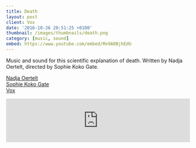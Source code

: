 ```yaml
---
title: Death
layout: post
client: Vox
date: '2016-10-26 20:51:25 +0100'
thumbnail: /images/thumbnails/death.png
category: [music, sound]
embed: https://www.youtube.com/embed/Mx9A0BjhEdU
---
```


Music and sound for this scientific explanation of death. Written by Nadja Oertelt, directed by Sophie Koko Gate.

[Nadja Oertelt](http://www.nadjaoertelt.com/)<br/>
[Sophie Koko Gate](http://sophiekokogate.com/)<br/>
[Vox](vox.com)

<iframe style="border: 0; width: 100%; height: 120px;" src="https://bandcamp.com/EmbeddedPlayer/track=1389995715/size=large/bgcol=ffffff/linkcol=333333/tracklist=false/artwork=none/transparent=true/" seamless="">[Death by Skillbard](http://skillbard.bandcamp.com/track/death)</iframe>

